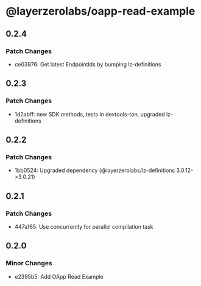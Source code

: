 # @layerzerolabs/oapp-read-example

## 0.2.4

### Patch Changes

- ce03876: Get latest EndpointIds by bumping lz-definitions

## 0.2.3

### Patch Changes

- 1d2abff: new SDK methods, tests in devtools-ton, upgraded lz-definitions

## 0.2.2

### Patch Changes

- 1bb0524: Upgraded dependency (@layerzerolabs/lz-definitions 3.0.12->3.0.21)

## 0.2.1

### Patch Changes

- 447af65: Use concurrently for parallel compilation task

## 0.2.0

### Minor Changes

- e2395b5: Add OApp Read Example
